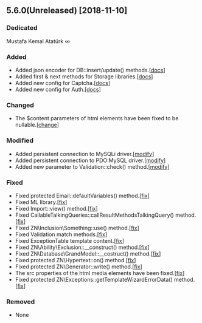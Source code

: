 ## 5.6.0(Unreleased) [2018-11-10]

### Dedicated
Mustafa Kemal Atatürk ∞

### Added
* Added json encoder for DB::insert/update() methods.[[docs](https://docs.znframework.com/veritabani-kullanimi/veritabani-kutuphanesi-bolum-1#json-encoder)]
* Added first & next methods for Storage libraries.[[docs](https://docs.znframework.com/veri-saklama-kutuphaneleri/oturum-kutuphanesi#first)]
* Added new config for Captcha.[[docs](https://docs.znframework.com/onyuz-tasarimi/guvenlik-kodu-kutuphanesi#type)]
* Added new config for Auth.[[docs](https://docs.znframework.com/kullanici-islemleri/tekil-kullanici-kutuphanesi)]

### Changed
* The $content parameters of html elements have been fixed to be nullable.[[change](https://github.com/znframework/package-hypertext/commit/9bd5e77a67c8dcea214152c3d4f406ef7ab90d16#diff-2f6e90f2f3c8cb55e95f5074c61bad54)]

### Modified
* Added persistent connection to MySQLi driver.[[modify](https://github.com/znframework/fullpack-edition/commit/c030c862d45a42468e8c67482e168fe308e09116#diff-14571437557d199f1b506e0e716cba5e)]
* Added persistent connection to PDO:MySQL driver.[[modify](https://github.com/znframework/fullpack-edition/commit/c030c862d45a42468e8c67482e168fe308e09116#diff-e1a04cef6337825ea7b6499022f8e708)]
* Added new parameter to Validation::check() method.[[modify](https://github.com/znframework/fullpack-edition/commit/886f2ca04f4154e0d46ff68f759396e9aebe1e27#diff-475109a1d4fa5a65d8ad8c980bee0cf7)]

### Fixed
* Fixed protected Email::defaultVariables() method.[[fix](https://github.com/znframework/package-email/commit/ccda6db6220937485000c299e6ea7c6bef829aa2)]
* Fixed ML library.[[fix](https://github.com/znframework/fullpack-edition/commit/c7104c31eab58d181f89d17858f3800d65307d9a)]
* Fixed Import::view() method.[[fix](https://github.com/znframework/fullpack-edition/commit/03120c2bf2034e8efb83039ff90eee5d1239447c)]
* Fixed CallableTalkingQueries::callResultMethodsTalkingQuery() method.[[fix](https://github.com/znframework/fullpack-edition/commit/9e75d36e28fb5370d1ae52fc6ab1702df03dd88a)]
* Fixed ZN\Inclusion\Something::use() method.[[fix](https://github.com/znframework/fullpack-edition/commit/c06cdde166ced7e430de51e19c9de9c760dbc5cf)]
* Fixed Validation match methods.[[fix](https://github.com/znframework/fullpack-edition/commit/029771556a7899c1cc106ec2eeaf02cf60e7196a)]
* Fixed ExceptionTable template content.[[fix](https://github.com/znframework/fullpack-edition/commit/c030c862d45a42468e8c67482e168fe308e09116#diff-9c864f07860b914d0051198d494fe6ce)]
* Fixed ZN\Ability\Exclusion::__construct() method.[[fix](https://github.com/znframework/fullpack-edition/commit/c030c862d45a42468e8c67482e168fe308e09116#diff-f12178313608df993a2c258193c36a1b)]
* Fixed ZN\Database\GrandModel::__costruct() method.[[fix](https://github.com/znframework/fullpack-edition/commit/c030c862d45a42468e8c67482e168fe308e09116#diff-18c1edfe753eb31197a4cb091e89dde5)]
* Fixed protected ZN\Hypertext::on() method.[[fix](https://github.com/znframework/package-hypertext/commit/d43c7ec84b20527555646da84aecb72aec444b74#diff-d74b2b1ef707375f669f392101d6bb9d)]
* Fixed protected ZN\Generator::write() method.[[fix](https://github.com/znframework/package-generator/commit/9d0431a1b61ffb74a326bdc2695fe775e4e7612f)]
* The src properties of the html media elements have been fixed.[[fix](https://github.com/znframework/package-hypertext/commit/bface259b2e810344c0406b4b7181dc25350ee8b)]
* Fixed protected ZN\Exceptions::getTemplateWizardErrorData() method.[[fix](https://github.com/znframework/package-zerocore/commit/8ab86f7c8fd282268742d2a43f9f49dd8bae0616)]

### Removed
* None